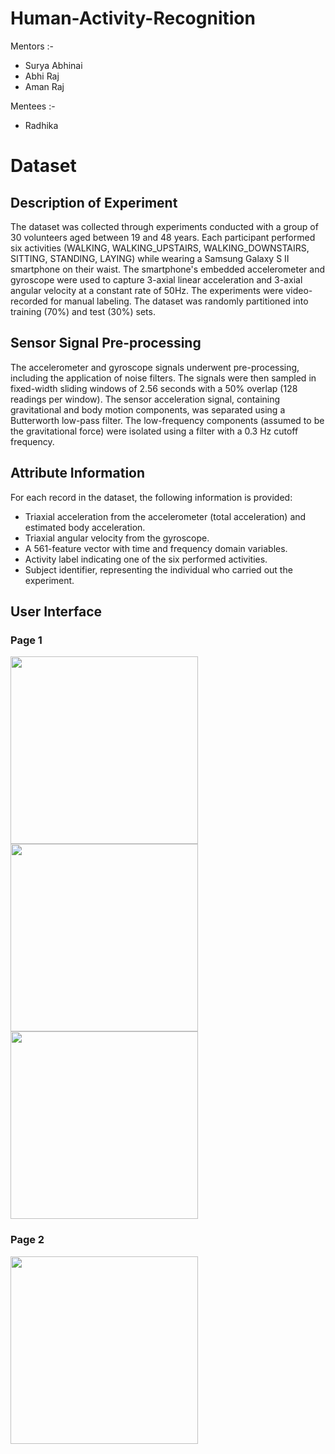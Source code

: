 # Human-Activity-Recognition

Mentors :- 
* Surya Abhinai 
* Abhi Raj
* Aman Raj

Mentees :- 
* Radhika 

# Dataset

## Description of Experiment

The dataset was collected through experiments conducted with a group of 30 volunteers aged between 19 and 48 years. Each participant performed six activities (WALKING, WALKING_UPSTAIRS, WALKING_DOWNSTAIRS, SITTING, STANDING, LAYING) while wearing a Samsung Galaxy S II smartphone on their waist. The smartphone's embedded accelerometer and gyroscope were used to capture 3-axial linear acceleration and 3-axial angular velocity at a constant rate of 50Hz. The experiments were video-recorded for manual labeling. The dataset was randomly partitioned into training (70%) and test (30%) sets.

## Sensor Signal Pre-processing

The accelerometer and gyroscope signals underwent pre-processing, including the application of noise filters. The signals were then sampled in fixed-width sliding windows of 2.56 seconds with a 50% overlap (128 readings per window). The sensor acceleration signal, containing gravitational and body motion components, was separated using a Butterworth low-pass filter. The low-frequency components (assumed to be the gravitational force) were isolated using a filter with a 0.3 Hz cutoff frequency.

## Attribute Information

For each record in the dataset, the following information is provided:

- Triaxial acceleration from the accelerometer (total acceleration) and estimated body acceleration.
- Triaxial angular velocity from the gyroscope.
- A 561-feature vector with time and frequency domain variables.
- Activity label indicating one of the six performed activities.
- Subject identifier, representing the individual who carried out the experiment.

## User Interface

### Page 1

<img src="https://github.com/Surya-Abhinai/Human-Activity-Recognition/assets/119744527/4733954f-3eda-4d08-b959-5c0c607af90a" width="300">

<img src = "https://github.com/Surya-Abhinai/Human-Activity-Recognition/assets/119744527/2bdabb9d-0af5-4fd8-bd2a-b853b414aa4f" width="300">

<img src = "https://github.com/Surya-Abhinai/Human-Activity-Recognition/assets/119744527/f0c6bedf-ffc0-415a-bfaf-652fdddafa82" width="300">

### Page 2

<img src = "https://github.com/Surya-Abhinai/Human-Activity-Recognition/assets/119744527/d3ee9d2c-11cd-456f-ba98-f0236f8ade27" width = "300">

